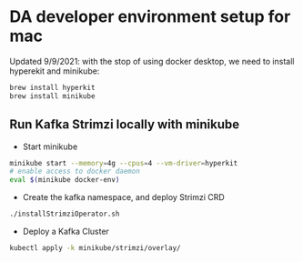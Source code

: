 # DA developer environment setup for mac

Updated 9/9/2021: with the stop of using docker desktop, we need to install
hyperekit and minikube:

```sh
brew install hyperkit
brew install minikube
```

##  Run Kafka Strimzi locally with minikube

* Start minikube

```sh
minikube start --memory=4g --cpus=4 --vm-driver=hyperkit
# enable access to docker daemon
eval $(minikube docker-env)

```
* Create the kafka namespace, and deploy Strimzi CRD

```sh
./installStrimziOperator.sh
```

* Deploy a Kafka Cluster

```sh
kubectl apply -k minikube/strimzi/overlay/
```
